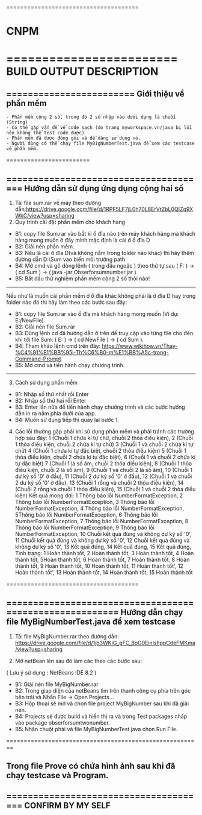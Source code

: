 ﻿

======================================

# CNPM
========================
BUILD OUTPUT DESCRIPTION
========================

========================
Giới thiệu về phần mềm
----------------------
    - Phần mềm cộng 2 số, trong đó 2 số nhập vào dưới dạng là chuỗi (String)
	- Có thể gặp vấn đề về code sạch (do trang myworkspace.vn/java bị lỗi nên không thể test code được)
	- Phần mềm đã được đóng gói và dễ dàng sử dụng nó.
	- Người dùng có thể chạy file MyBigNumberTest.java để xem các testcase về phần mềm.
========================

======================================
Hướng dẫn sử dụng ứng dụng cộng hai số
--------------------------------------

1. Tải file sum.rar về máy theo đường dẫn:https://drive.google.com/file/d/1RPF5LF7jL0h70L8ErVtZbL0QIZq9XWkC/view?usp=sharing
2. Quy trình cài đặt phần mềm cho khách hàng
 - B1: copy file Sum.rar vào bất kì ổ đĩa nào trên máy khách hàng mà khách hàng mong muốn ở đây mình mặc định là cài ở ổ đĩa D
 - B2: Giải nén phần mềm.
 - B3: Nếu là cài ở đĩa D(và không nằm trong folder nào khác) thì hãy thêm đường dẫn D:\Sum vào biến môi trường path
 - B4: Mở cmd và gõ dòng lệnh ( trong dấu ngoặc ) theo thứ tự sau ( F: ) -> ( cd Sum ) -> ( java -jar Obserforsumnumber.jar ) 
 - B5: Bắt đầu thử nghiệm phần mềm cộng 2 số thôi nào!
 ***
 Nếu như là muốn cài phần mềm ở ổ đĩa khác không phải là ở đĩa D hay trong folder nào đó thì hãy làm theo các bước sau đây:
 - B1: copy file Sum.rar vào ổ đĩa mà khách hàng mong muốn (Ví dụ: E:/NewFile)
 - B2: Giải nén file Sum.rar
 - B3: Dùng lệnh cd đã hướng dẫn ở trên để truy cập vào từng file cho đến khi tới file Sum: ( E: ) -> ( cd NewFile ) -> ( cd Sum ).
 - B4: Tham khảo lệnh cmd trên đây: https://www.wikihow.vn/Thay-%C4%91%E1%BB%95i-Th%C6%B0-m%E1%BB%A5c-trong-Command-Prompt
 - B5: Mở cmd và tiến hành chạy chương trình.
 ***
3. Cách sử dụng phần mềm
 - B1: Nhập số thứ nhất rồi Enter
 - B2: Nhập số thứ hai rồi Enter
 - B3: Enter lần nữa để tiến hành chạy chướng trình và các bước hướng dẫn in ra nằm phía dưới của app.
 - B4:  Muốn sử dụng tiếp thì quay lại bước 1.
4. Các lỗi thường gặp phải khi sử dụng phần mềm và phải tránh các trường hợp sau đây:
            1 (Chuỗi 1 chứa kí tự chữ, chuỗi 2 thỏa điều kiện),
            2 (Chuỗi 1 thỏa điều kiện, chuỗi 2 chứa kí tự chữ)
            3 (Chuỗi 1 và chuỗi 2 chứa kí tự chữ)
            4 (Chuỗi 1 chứa kí tự đặc biệt, chuỗi 2 thỏa điều kiện)
            5 (Chuỗi 1 thỏa điều kiện, chuỗi 2 chứa kí tự đặc biệt),
            6 (Chuỗi 1 và chuỗi 2 chứa kí tự đặc biệt)
            7 (Chuỗi 1 là số âm, chuỗi 2 thỏa điều kiện),
            8 (Chuỗi 1 thỏa điều kiện, chuỗi 2 là số âm),
            9 (Chuỗi 1 và chuỗi 2 là số âm),
           10 (Chuỗi 1 dư ký số '0' ở đầu),
           11 (Chuỗi 2 dư ký số '0' ở đầu),
           12 (Chuỗi 1 và chuỗi 2 dư ký số '0' ở đầu),
           13 (Chuỗi 1 rỗng và chuỗi 2 thỏa điều kiện),
           14 (Chuỗi 2 rỗng và chuỗi 1 thỏa điều kiện),
           15 (Chuỗi 1 và chuỗi 2 thỏa điều kiện)
Kết quả mong đợi: 
            1 Thông báo lỗi NumberFormatException,
            2 Thông báo lỗi NumberFormatException,
            3 Thông báo lỗi NumberFormatException,
            4 Thông báo lỗi NumberFormatException,
            5Thông báo lỗi NumberFormatException,
            6 Thông báo lỗi NumberFormatException,
            7 Thông báo lỗi NumberFormatException,
            8 Thông báo lỗi NumberFormatException,
            9 Thông báo lỗi NumberFormatException,
           10 Chuỗi kết quả đúng và không dư ký số '0',
           11 Chuỗi kết quả đúng và không dư ký số '0',
           12 Chuỗi kết quả đúng và không dư ký số '0',
           13 Kết quả đúng,
           14 Kết quả đúng,
           15 Kết quả đúng,
Tình trạng:
            1 Hoàn thành tốt,
            2 Hoàn thành tốt,
            3 Hoàn thành tốt,
            4 Hoàn thành tốt,
            5Hoàn thành tốt,
            6 Hoàn thành tốt,
            7 Hoàn thành tốt,
            8 Hoàn thành tốt,
            9 Hoàn thành tốt,
           10 Hoàn thành tốt,
           11 Hoàn thành tốt',
           12 Hoàn thành tốt',
           13 Hoàn thành tốt,
           14 Hoàn thành tốt,
           15 Hoàn thành tốt

======================================

========================================================
Hướng dẫn chạy file MyBigNumberTest.java để xem testcase
--------------------------------------------------------

1. Tải file MyBigNumber.rar theo đường dẫn: 
https://drive.google.com/file/d/1jb3WKiG_gFC_8oG0EinlshppCdeFMKma/view?usp=sharing

2. Mở netBean lên sau đó làm các theo các bước sau:

( Lưu ý sử dụng : NetBeans IDE 8.2 )

 - B1: Giải nén file MyBigNumber.rar
 - B2: Trong giap diện của netBeans tìm trên thanh công cụ phía trên góc bên trái và Nhấn File -> Open Projects... 
 - B3: Hộp thoại sẽ mở và chọn file project MyBigNumber sau khi đã giải nén.
 - B4: Projects sẽ được build và hiển thị ra và trong Test packages nhấp vào package obserforsumtwonumber.
 - B5: Nhấn chuột phải và file MyBigNumberTest.java chọn Run File.

========================================================

## Trong file Prove có chứa hình ảnh sau khi đã chạy testcase và Program.

======================================
CONFIRM BY MY SELF
--------------------



